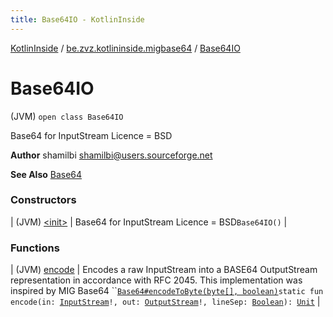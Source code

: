```yaml
---
title: Base64IO - KotlinInside
---
```


[KotlinInside](../../index.html) / [be.zvz.kotlininside.migbase64](../index.html) / [Base64IO](./index.html)

# Base64IO

(JVM) `open class Base64IO`

Base64 for InputStream Licence = BSD

**Author**
shamilbi shamilbi@users.sourceforge.net

**See Also**
[Base64](../-base64/index.html)

### Constructors

| (JVM) [&lt;init&gt;](-init-.html) | Base64 for InputStream Licence = BSD`Base64IO()` |

### Functions

| (JVM) [encode](encode.html) | Encodes a raw InputStream into a BASE64 OutputStream representation in accordance with RFC 2045. This implementation was inspired by MIG Base64 ``[`Base64#encodeToByte(byte[], boolean)`](../-base64/encode-to-byte.html)`static fun encode(in: `[`InputStream`](https://docs.oracle.com/javase/7/docs/api/java/io/InputStream.html)`!, out: `[`OutputStream`](https://docs.oracle.com/javase/7/docs/api/java/io/OutputStream.html)`!, lineSep: `[`Boolean`](https://kotlinlang.org/api/latest/jvm/stdlib/kotlin/-boolean/index.html)`): `[`Unit`](https://kotlinlang.org/api/latest/jvm/stdlib/kotlin/-unit/index.html) |


